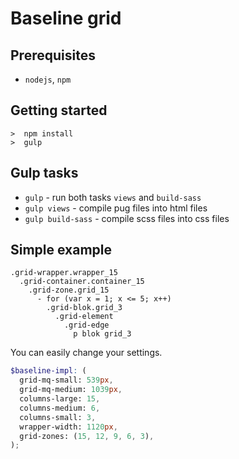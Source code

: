 # Baseline grid

## Prerequisites

* `nodejs`, `npm`

## Getting started

```
>  npm install
>  gulp
```

## Gulp tasks

* `gulp` - run both tasks `views` and `build-sass`
* `gulp views` - compile pug files into html files
* `gulp build-sass` - compile scss files into css files

## Simple example

```pug
.grid-wrapper.wrapper_15
  .grid-container.container_15
    .grid-zone.grid_15
      - for (var x = 1; x <= 5; x++)
        .grid-blok.grid_3
          .grid-element
            .grid-edge
              p blok grid_3
```

You can easily change your settings. 

```scss
$baseline-impl: (
  grid-mq-small: 539px,
  grid-mq-medium: 1039px,
  columns-large: 15,
  columns-medium: 6,
  columns-small: 3,
  wrapper-width: 1120px,
  grid-zones: (15, 12, 9, 6, 3),
);
```
